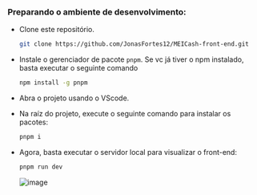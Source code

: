 ### Preparando o ambiente de desenvolvimento:

- Clone este repositório.
    ```bash
    git clone https://github.com/JonasFortes12/MEICash-front-end.git
    ```
- Instale o gerenciador de pacote `pnpm`. Se vc já tiver o npm instalado, basta executar
o seguinte comando
    ```bash
    npm install -g pnpm
    ```

- Abra o projeto usando o VScode.
- Na raíz do projeto, execute o seguinte comando para instalar os pacotes:
    ```bash
    pnpm i
    ```
- Agora, basta executar o servidor local para visualizar o front-end: 
    ```bash
    pnpm run dev
    ```
    ![image](https://github.com/JonasFortes12/MEICash-front-end/assets/43821439/211a4b49-ae92-4ccf-8e0f-00a8314d3992)